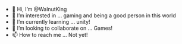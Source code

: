 - 👋 Hi, I’m @WalnutKing
- 👀 I’m interested in ... gaming and being a good person in this world
- 🌱 I’m currently learning ... unity!
- 💞️ I’m looking to collaborate on ... Games!
- 📫 How to reach me ... Not yet!

<!---
WalnutKing/WalnutKing is a ✨ special ✨ repository because its `README.md` (this file) appears on your GitHub profile.
You can click the Preview link to take a look at your changes.
--->
